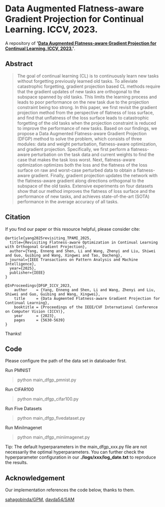 # Data Augmented Flatness-aware Gradient Projection for Continual Learning. ICCV, 2023.

A repository of **'[Data Augmented Flatness-aware Gradient Projection for Continual Learning. ICCV, 2023.](https://openaccess.thecvf.com/content/ICCV2023/papers/Yang_Data_Augmented_Flatness-aware_Gradient_Projection_for_Continual_Learning_ICCV_2023_paper.pdf)'**.

## Abstract
> The goal of continual learning (CL) is to continuously learn new tasks without forgetting previously learned old tasks. To alleviate catastrophic forgetting, gradient projection based CL methods require that the gradient updates of new tasks are orthogonal to the subspace spanned by old tasks. This limits the learning process and leads to poor performance on the new task due to the projection constraint being too strong. In this paper, we first revisit the gradient projection method from the perspective of flatness of loss surface, and find that unflatness of the loss surface leads to catastrophic forgetting of the old tasks when the projection constraint is reduced to improve the performance of new tasks. Based on our findings, we propose a Data Augmented Flatness-aware Gradient Projection (DFGP) method to solve the problem, which consists of three modules: data and weight perturbation, flatness-aware optimization, and gradient projection. Specifically, we first perform a flatness-aware perturbation on the task data and current weights to find the case that makes the task loss worst. Next, flatness-aware optimization optimizes both the loss and the flatness of the loss surface on raw and worst-case perturbed data to obtain a flatness-aware gradient. Finally, gradient projection updates the network with the flatness-aware gradient along directions orthogonal to the subspace of the old tasks. Extensive experiments on four datasets show that our method improves the flatness of loss surface and the performance of new tasks, and achieves state-of-the-art (SOTA) performance in the average accuracy of all tasks.


## Citation
If you find our paper or this resource helpful, please consider cite:
```
@article{yang2025revisiting_TPAMI_2025,
  title={Revisiting Flatness-aware Optimization in Continual Learning with Orthogonal Gradient Projection},
  author={Yang, Enneng and Shen, Li and Wang, Zhenyi and Liu, Shiwei and Guo, Guibing and Wang, Xingwei and Tao, Dacheng},
  journal={IEEE Transactions on Pattern Analysis and Machine Intelligence},
  year={2025},
  publisher={IEEE}
}

@InProceedings{DFGP_ICCV_2023,
    author    = {Yang, Enneng and Shen, Li and Wang, Zhenyi and Liu, Shiwei and Guo, Guibing and Wang, Xingwei},
    title     = {Data Augmented Flatness-aware Gradient Projection for Continual Learning},
    booktitle = {Proceedings of the IEEE/CVF International Conference on Computer Vision (ICCV)},
    year      = {2023},
    pages     = {5630-5639}
}
```
Thanks!


## Code

Please configure the path of the data set in dataloader first.

Run PMNIST
> python main_dfgp_pmnist.py

Run CIFAR100
> python main_dfgp_cifar100.py

Run Five Datasets
> python main_dfgp_fivedataset.py

Run MiniImagenet
> python main_dfgp_miniimagenet.py


Tip: The default hyperparameters in the main_dfgp_xxx.py file are not necessarily the optimal hyperparameters. You can further check the hyperparameter configuration in our **./logs/xxx/log_date.txt** to reproduce the results.


## Acknowledgement
Our implementation references the code below, thanks to them.

[sahagobinda/GPM](https://github.com/sahagobinda/GPM), [davda54/SAM](https://github.com/davda54/sam)
